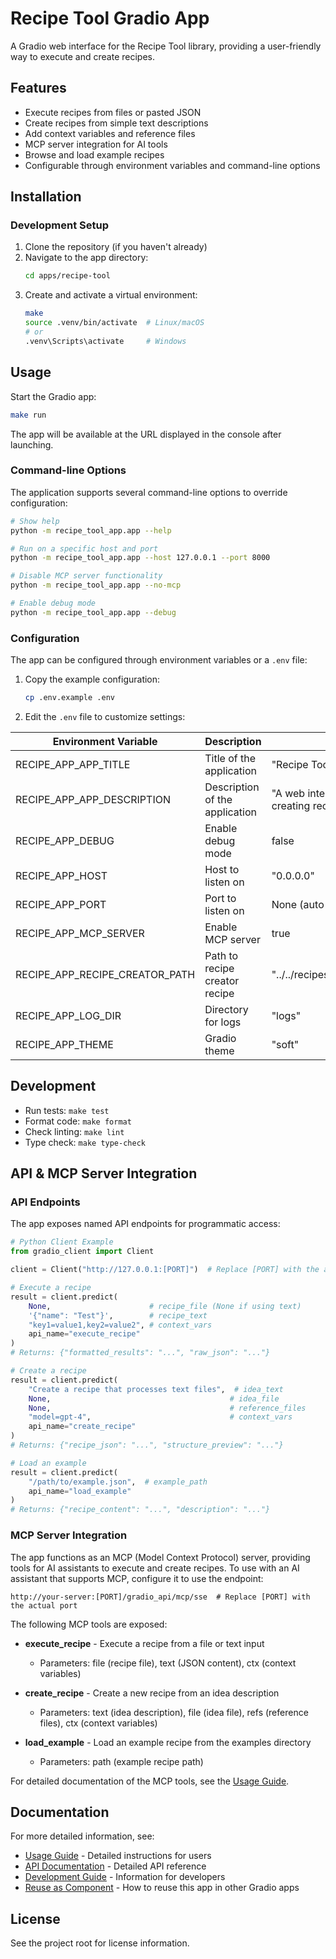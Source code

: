 # Recipe Tool Gradio App

A Gradio web interface for the Recipe Tool library, providing a user-friendly way to execute and create recipes.

## Features

- Execute recipes from files or pasted JSON
- Create recipes from simple text descriptions
- Add context variables and reference files
- MCP server integration for AI tools
- Browse and load example recipes
- Configurable through environment variables and command-line options

## Installation

### Development Setup

1. Clone the repository (if you haven't already)
2. Navigate to the app directory:
   ```bash
   cd apps/recipe-tool
   ```
3. Create and activate a virtual environment:
   ```bash
   make
   source .venv/bin/activate  # Linux/macOS
   # or
   .venv\Scripts\activate     # Windows
   ```

## Usage

Start the Gradio app:

```bash
make run
```

The app will be available at the URL displayed in the console after launching.

### Command-line Options

The application supports several command-line options to override configuration:

```bash
# Show help
python -m recipe_tool_app.app --help

# Run on a specific host and port
python -m recipe_tool_app.app --host 127.0.0.1 --port 8000

# Disable MCP server functionality
python -m recipe_tool_app.app --no-mcp

# Enable debug mode
python -m recipe_tool_app.app --debug
```

### Configuration

The app can be configured through environment variables or a `.env` file:

1. Copy the example configuration:

   ```bash
   cp .env.example .env
   ```

2. Edit the `.env` file to customize settings:

| Environment Variable           | Description                    | Default Value                                        |
| ------------------------------ | ------------------------------ | ---------------------------------------------------- |
| RECIPE_APP_APP_TITLE           | Title of the application       | "Recipe Tool"                                        |
| RECIPE_APP_APP_DESCRIPTION     | Description of the application | "A web interface for executing and creating recipes" |
| RECIPE_APP_DEBUG               | Enable debug mode              | false                                                |
| RECIPE_APP_HOST                | Host to listen on              | "0.0.0.0"                                            |
| RECIPE_APP_PORT                | Port to listen on              | None (auto-selected)                                 |
| RECIPE_APP_MCP_SERVER          | Enable MCP server              | true                                                 |
| RECIPE_APP_RECIPE_CREATOR_PATH | Path to recipe creator recipe  | "../../recipes/recipe_creator/create.json"           |
| RECIPE_APP_LOG_DIR             | Directory for logs             | "logs"                                               |
| RECIPE_APP_THEME               | Gradio theme                   | "soft"                                               |

## Development

- Run tests: `make test`
- Format code: `make format`
- Check linting: `make lint`
- Type check: `make type-check`

## API & MCP Server Integration

### API Endpoints

The app exposes named API endpoints for programmatic access:

```python
# Python Client Example
from gradio_client import Client

client = Client("http://127.0.0.1:[PORT]")  # Replace [PORT] with the actual port

# Execute a recipe
result = client.predict(
    None,                      # recipe_file (None if using text)
    '{"name": "Test"}',        # recipe_text
    "key1=value1,key2=value2", # context_vars
    api_name="execute_recipe"
)
# Returns: {"formatted_results": "...", "raw_json": "..."}

# Create a recipe
result = client.predict(
    "Create a recipe that processes text files",  # idea_text
    None,                                        # idea_file
    None,                                        # reference_files
    "model=gpt-4",                               # context_vars
    api_name="create_recipe"
)
# Returns: {"recipe_json": "...", "structure_preview": "..."}

# Load an example
result = client.predict(
    "/path/to/example.json",  # example_path
    api_name="load_example"
)
# Returns: {"recipe_content": "...", "description": "..."}
```

### MCP Server Integration

The app functions as an MCP (Model Context Protocol) server, providing tools for AI assistants to execute and create recipes. To use with an AI assistant that supports MCP, configure it to use the endpoint:

```
http://your-server:[PORT]/gradio_api/mcp/sse  # Replace [PORT] with the actual port
```

The following MCP tools are exposed:

- **execute_recipe** - Execute a recipe from a file or text input

  - Parameters: file (recipe file), text (JSON content), ctx (context variables)

- **create_recipe** - Create a new recipe from an idea description

  - Parameters: text (idea description), file (idea file), refs (reference files), ctx (context variables)

- **load_example** - Load an example recipe from the examples directory
  - Parameters: path (example recipe path)

For detailed documentation of the MCP tools, see the [Usage Guide](docs/usage.md#available-mcp-tools).

## Documentation

For more detailed information, see:

- [Usage Guide](docs/usage.md) - Detailed instructions for users
- [API Documentation](docs/api.md) - Detailed API reference
- [Development Guide](docs/development.md) - Information for developers
- [Reuse as Component](docs/reuse_as_component.md) - How to reuse this app in other Gradio apps

## License

See the project root for license information.

